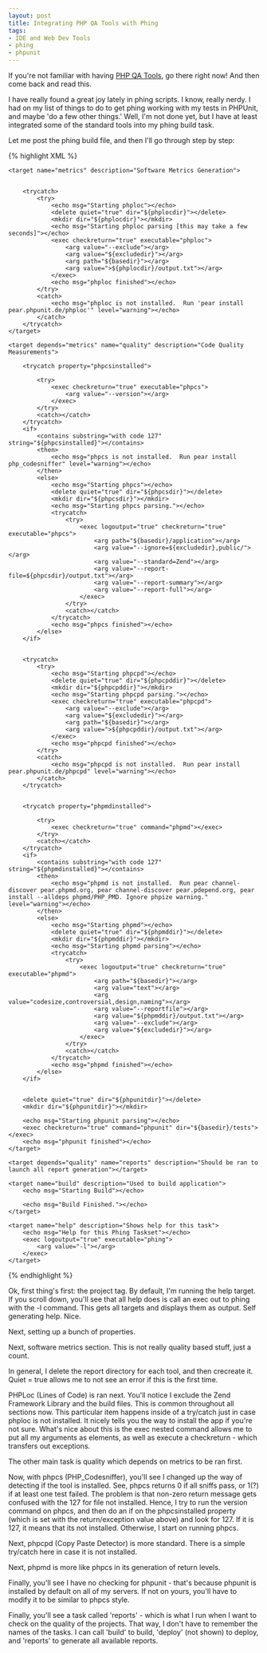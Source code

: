 ```yaml
---
layout: post
title: Integrating PHP QA Tools with Phing
tags:
- IDE and Web Dev Tools
- phing
- phpunit
---
```


If you're not familiar with having [PHP QA Tools](http://phpqatools.org/), go there right now!  And then come back and read this.

I have really found a great joy lately in phing scripts.  I know, really nerdy.  I had on my list of things to do to get phing working with my tests in PHPUnit, and maybe 'do a few other things.'  Well, I'm not done yet, but I have at least integrated some of the standard tools into my phing build task.

Let me post the phing build file, and then I'll go through step by step:

{% highlight XML %}
<project default="help" name="myproject">
    <property override="true" name="basedir" value="."></property>
    <property override="true" name="reportsdir" value="${basedir}/build/reports"></property>
    <property override="true" name="excludedir" value="library/Zend/,build/"></property>
    <property override="true" name="phplocdir" value="${reportsdir}/phploc"></property>
    <property override="true" name="phpcpddir" value="${reportsdir}/phpcpd"></property>
    <property override="true" name="phpmddir" value="${reportsdir}/phpmd"></property>
    <property override="true" name="phpunitdir" value="${reportsdir}/phpunit"></property>
    <property override="true" name="phpcsdir" value="${reportsdir}/phpcs"></property>

    <target name="metrics" description="Software Metrics Generation">
        

        <trycatch>
            <try>
                <echo msg="Starting phploc"></echo>
                <delete quiet="true" dir="${phplocdir}"></delete>
                <mkdir dir="${phplocdir}"></mkdir>
                <echo msg="Starting phploc parsing [this may take a few seconds]"></echo>
                <exec checkreturn="true" executable="phploc">
                    <arg value="--exclude"></arg>
                    <arg value="${excludedir}"></arg>
                    <arg path="${basedir}"></arg>
                    <arg value=">${phplocdir}/output.txt"></arg>
                </exec>
                <echo msg="phploc finished"></echo>
            </try>
            <catch>
                <echo msg="phploc is not installed.  Run 'pear install pear.phpunit.de/phploc'" level="warning"></echo>
            </catch>
        </trycatch>
    </target>

    <target depends="metrics" name="quality" description="Code Quality Measurements">
        
        <trycatch property="phpcsinstalled">
            
            <try>
                <exec checkreturn="true" executable="phpcs">
                    <arg value="--version"></arg>
                </exec>
            </try>
            <catch></catch>
        </trycatch>
        <if>
            <contains substring="with code 127" string="${phpcsinstalled}"></contains>
            <then>
                <echo msg="phpcs is not installed.  Run pear install php_codesniffer" level="warning"></echo>
            </then>
            <else>
                <echo msg="Starting phpcs"></echo>
                <delete quiet="true" dir="${phpcsdir}"></delete>
                <mkdir dir="${phpcsdir}"></mkdir>
                <echo msg="Starting phpcs parsing."></echo>
                <trycatch>
                    <try>
                        <exec logoutput="true" checkreturn="true" executable="phpcs">
                            <arg path="${basedir}/application"></arg>
                            <arg value="--ignore=${excludedir},public/"></arg>
                            <arg value="--standard=Zend"></arg>
                            <arg value="--report-file=${phpcsdir}/output.txt"></arg>
                            <arg value="--report-summary"></arg>
                            <arg value="--report-full"></arg>
                        </exec>
                    </try>
                    <catch></catch>
                </trycatch>
                <echo msg="phpcs finished"></echo>
            </else>
        </if>

        
        <trycatch>
            <try>
                <echo msg="Starting phpcpd"></echo>
                <delete quiet="true" dir="${phpcpddir}"></delete>
                <mkdir dir="${phpcpddir}"></mkdir>
                <echo msg="Starting phpcpd parsing."></echo>
                <exec checkreturn="true" executable="phpcpd">
                    <arg value="--exclude"></arg>
                    <arg value="${excludedir}"></arg>
                    <arg path="${basedir}"></arg>
                    <arg value=">${phpcpddir}/output.txt"></arg>
                </exec>
                <echo msg="phpcpd finished"></echo>
            </try>
            <catch>
                <echo msg="phpcpd is not installed.  Run pear install pear.phpunit.de/phpcpd" level="warning"></echo>
            </catch>
        </trycatch>

        
        <trycatch property="phpmdinstalled">
            
            <try>
                <exec checkreturn="true" command="phpmd"></exec>
            </try>
            <catch></catch>
        </trycatch>
        <if>
            <contains substring="with code 127" string="${phpmdinstalled}"></contains>
            <then>
                <echo msg="phpmd is not installed.  Run pear channel-discover pear.phpmd.org, pear channel-discover pear.pdepend.org, pear install --alldeps phpmd/PHP_PMD. Ignore phpize warning." level="warning"></echo>
            </then>
            <else>
                <echo msg="Starting phpmd"></echo>
                <delete quiet="true" dir="${phpmddir}"></delete>
                <mkdir dir="${phpmddir}"></mkdir>
                <echo msg="Starting phpmd parsing"></echo>
                <trycatch>
                    <try>
                        <exec logoutput="true" checkreturn="true" executable="phpmd">
                            <arg path="${basedir}"></arg>
                            <arg value="text"></arg>
                            <arg value="codesize,controversial,design,naming"></arg>
                            <arg value="--reportfile"></arg>
                            <arg value="${phpmddir}/output.txt"></arg>
                            <arg value="--exclude"></arg>
                            <arg value="${excludedir}"></arg>
                        </exec>
                    </try>
                    <catch></catch>
                </trycatch>
                <echo msg="phpmd finished"></echo>
            </else>
        </if>

        
        <delete quiet="true" dir="${phpunitdir}"></delete>
        <mkdir dir="${phpunitdir}"></mkdir>

        <echo msg="Starting phpunit parsing"></echo>
        <exec checkreturn="true" command="phpunit" dir="${basedir}/tests"></exec>
        <echo msg="phpunit finished"></echo>
    </target>

    <target depends="quality" name="reports" description="Should be ran to launch all report generation"></target>

    <target name="build" description="Used to build application">
        <echo msg="Starting Build"></echo>

        <echo msg="Build Finished."></echo>
    </target>

    <target name="help" description="Shows help for this task">
        <echo msg="Help for this Phing Taskset"></echo>
        <exec logoutput="true" executable="phing">
            <arg value="-l"></arg>
        </exec>
    </target>
</project>
{% endhighlight %}    



Ok, first thing's first: the project tag.  By default, I'm running the help target.  If you scroll down, you'll see that all help does is call an exec out to phing with the -l command.  This gets all targets and displays them as output.  Self generating help.  Nice.

Next, setting up a bunch of properties.  

Next, software metrics section.  This is not really quality based stuff, just a count. 

In general, I delete the report directory for each tool, and then crecreate it.  Quiet = true allows me to not see an error if this is the first time.

PHPLoc (Lines of Code) is ran next.  You'll notice I exclude the Zend Framework Library and the build files.  This is common throughout all sections now.  This particular item happens inside of a try/catch just in case phploc is not installed.  It nicely tells you the way to install the app if you're not sure.  What's nice about this is the exec nested command allows me to put all my arguments as elements, as well as execute a checkreturn - which transfers out exceptions.

The other main task is quality which depends on metrics to be ran first.

Now, with phpcs (PHP_Codesniffer), you'll see I changed up the way of detecting if the tool is installed.  See, phpcs returns 0 if all sniffs pass, or 1(?) if at least one test failed.  The problem is that non-zero return message gets confused with the 127 for file not installed.  Hence, I try to run the version command on phpcs, and then do an if on the phpcsinstalled property (which is set with the return/exception value above) and look for 127.  If it is 127, it means that its not installed.  Otherwise, I start on running phpcs.

Next, phpcpd (Copy Paste Detector) is more standard.  There is a simple try/catch here in case it is not installed.

Next, phpmd is more like phpcs in its generation of return levels.  

Finally, you'll see I have no checking for phpunit - that's because phpunit is installed by default on all of my servers.  If not on yours, you'll have to modify it to be similar to phpcs style.

Finally, you'll see a task called 'reports' - which is what I run when I want to check on the quality of the projects.  That way, I don't have to remember the names of the tasks.  I can call 'build' to build, 'deploy' (not shown) to deploy, and 'reports' to generate all available reports.

